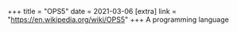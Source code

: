 +++
title = "OPS5"
date = 2021-03-06
[extra]
link = "https://en.wikipedia.org/wiki/OPS5"
+++
A programming language

